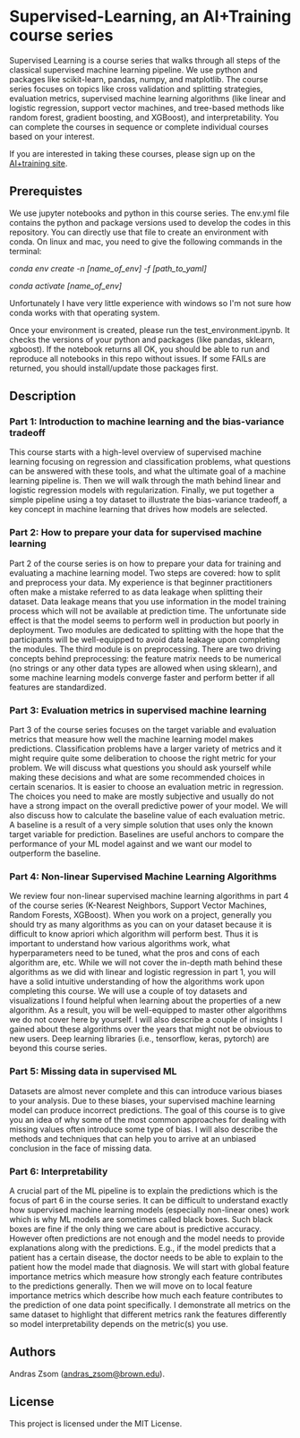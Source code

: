 # Supervised-Learning, an AI+Training course series

Supervised Learning is a course series that walks through all steps of the classical supervised machine learning pipeline. We use python and packages like scikit-learn, pandas, numpy, and matplotlib. The course series focuses on topics like cross validation and splitting strategies, evaluation metrics, supervised machine learning algorithms (like linear and logistic regression, support vector machines, and tree-based methods like random forest, gradient boosting, and XGBoost), and interpretability. You can complete the courses in sequence or complete individual courses based on your interest. 

If you are interested in taking these courses, please sign up on the [AI+training site](https://aiplus.odsc.com/courses/supervised-machine-learning-series).

## Prerequistes

We use jupyter notebooks and python in this course series. The env.yml file contains the python and package versions used to develop the codes in this repository. You can directly use that file to create an environment with conda. On linux and mac, you need to give the following commands in the terminal:

*conda env create -n [name_of_env] -f [path_to_yaml]*

*conda activate [name_of_env]*

Unfortunately I have very little experience with windows so I'm not sure how conda works with that operating system.

Once your environment is created, please run the test_environment.ipynb. It checks the versions of your python and packages (like pandas, sklearn, xgboost). If the notebook returns all OK, you should be able to run and reproduce all notebooks in this repo without issues. If some FAILs are returned, you should install/update those packages first. 

## Description

### Part 1: Introduction to machine learning and the bias-variance tradeoff
This course starts with a high-level overview of supervised machine learning focusing on regression and classification problems, what questions can be answered with these tools, and what the ultimate goal of a machine learning pipeline is. Then we will walk through the math behind linear and logistic regression models with regularization. Finally, we put together a simple pipeline using a toy dataset to illustrate the bias-variance tradeoff, a key concept in machine learning that drives how models are selected.

### Part 2: How to prepare your data for supervised machine learning
Part 2 of the course series is on how to prepare your data for training and evaluating a machine learning model. Two steps are covered: how to split and preprocess your data. My experience is that beginner practitioners often make a mistake referred to as data leakage when splitting their dataset. Data leakage means that you use information in the model training process which will not be available at prediction time. The unfortunate side effect is that the model seems to perform well in production but poorly in deployment. Two modules are dedicated to splitting with the hope that the participants will be well-equipped to avoid data leakage upon completing the modules. The third module is on preprocessing. There are two driving concepts behind preprocessing: the feature matrix needs to be numerical (no strings or any other data types are allowed when using sklearn), and some machine learning models converge faster and perform better if all features are standardized. 

### Part 3: Evaluation metrics in supervised machine learning
Part 3 of the course series focuses on the target variable and evaluation metrics that measure how well the machine learning model makes predictions. Classification problems have a larger variety of metrics and it might require quite some deliberation to choose the right metric for your problem. We will discuss what questions you should ask yourself while making these decisions and what are some recommended choices in certain scenarios. It is easier to choose an evaluation metric in regression. The choices you need to make are mostly subjective and usually do not have a strong impact on the overall predictive power of your model. We will also discuss how to calculate the baseline value of each evaluation metric. A baseline is a result of a very simple solution that uses only the known target variable for prediction. Baselines are useful anchors to compare the performance of your ML model against and we want our model to outperform the baseline.

### Part 4: Non-linear Supervised Machine Learning Algorithms
We review four non-linear supervised machine learning algorithms in part 4 of the course series (K-Nearest Neighbors, Support Vector Machines, Random Forests, XGBoost). When you work on a project, generally you should try as many algorithms as you can on your dataset because it is difficult to know apriori which algorithm will perform best. Thus it is important to understand how various algorithms work, what hyperparameters need to be tuned, what the pros and cons of each algorithm are, etc. While we will not cover the in-depth math behind these algorithms as we did with linear and logistic regression in part 1, you will have a solid intuitive understanding of how the algorithms work upon completing this course. We will use a couple of toy datasets and visualizations I found helpful when learning about the properties of a new algorithm. As a result, you will be well-equipped to master other algorithms we do not cover here by yourself. I will also describe a couple of insights I gained about these algorithms over the years that might not be obvious to new users. Deep learning libraries (i.e., tensorflow, keras, pytorch) are beyond this course series.

### Part 5: Missing data in supervised ML
Datasets are almost never complete and this can introduce various biases to your analysis. Due to these biases, your supervised machine learning model can produce incorrect predictions. The goal of this course is to give you an idea of why some of the most common approaches for dealing with missing values often introduce some type of bias. I will also describe the methods and techniques that can help you to arrive at an unbiased conclusion in the face of missing data.

### Part 6: Interpretability
A crucial part of the ML pipeline is to explain the predictions which is the focus of part 6 in the course series. It can be difficult to understand exactly how supervised machine learning models (especially non-linear ones) work which is why ML models are sometimes called black boxes. Such black boxes are fine if the only thing we care about is predictive accuracy. However often predictions are not enough and the model needs to provide explanations along with the predictions. E.g., if the model predicts that a patient has a certain disease, the doctor needs to be able to explain to the patient how the model made that diagnosis. We will start with global feature importance metrics which measure how strongly each feature contributes to the predictions generally. Then we will move on to local feature importance metrics which describe how much each feature contributes to the prediction of one data point specifically. I demonstrate all metrics on the same dataset to highlight that different metrics rank the features differently so model interpretability depends on the metric(s) you use. 

## Authors

Andras Zsom (andras_zsom@brown.edu).

## License

This project is licensed under the MIT License.
